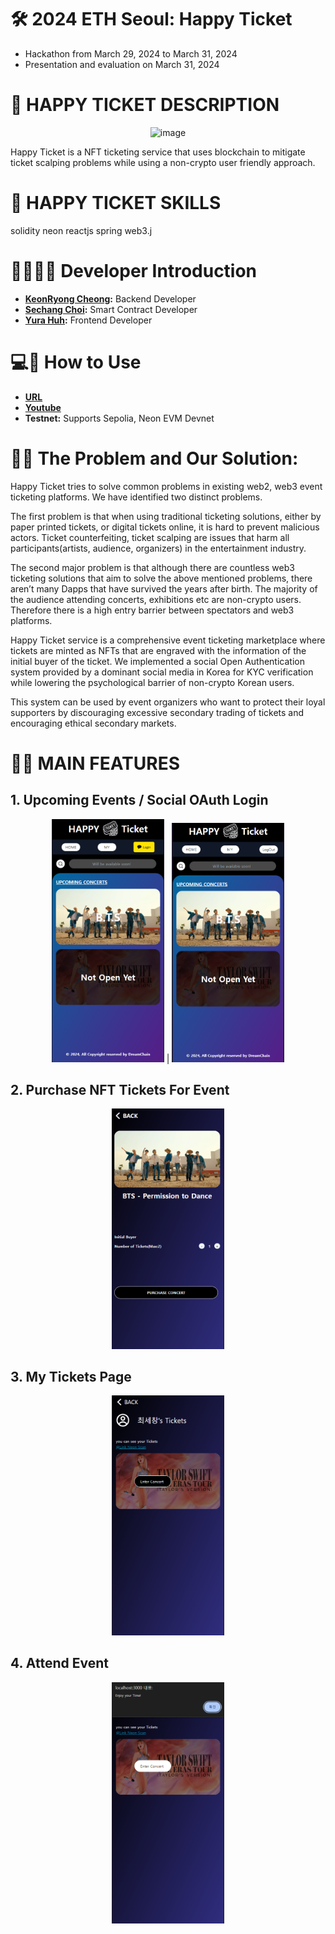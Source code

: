 # 🛠 2024 ETH Seoul: Happy Ticket

- Hackathon from March 29, 2024 to March 31, 2024
- Presentation and evaluation on March 31, 2024

# 🎪 HAPPY TICKET DESCRIPTION

<p align="center">
<img width="600" alt="image" src="https://github.com/2024-ETH-SEOUL-HAPPYTICKETS/HappyTicket/assets/95029317/dd17b272-a54a-4007-a3c0-6052d3f7ef06">
</p>

Happy Ticket is a NFT ticketing service that uses blockchain to mitigate ticket scalping problems while using a non-crypto user friendly approach.

# 🎪 HAPPY TICKET SKILLS

solidity
neon
reactjs
spring
web3.j

# 👩‍💻👨‍💻 Developer Introduction

- **[KeonRyong Cheong](https://github.com/GRyu1):** Backend Developer
- **[Sechang Choi](https://github.com/sepang2):** Smart Contract Developer
- **[Yura Huh](https://github.com/yurright):** Frontend Developer

# 💻📱 How to Use

- **[URL](https://happy-ticket.vercel.app)**
- **[Youtube](https://www.youtube.com/watch?v=Ra2wWcSK-SU)**
- **Testnet:** Supports Sepolia, Neon EVM Devnet

# 🔐💎 The Problem and Our Solution:

Happy Ticket tries to solve common problems in existing web2, web3 event ticketing platforms. We have identified two distinct problems.

The first problem is that when using traditional ticketing solutions, either by paper printed tickets, or digital tickets online, it is hard to prevent malicious actors. Ticket counterfeiting, ticket scalping are issues that harm all participants(artists, audience, organizers) in the entertainment industry.

The second major problem is that although there are countless web3 ticketing solutions that aim to solve the above mentioned problems, there aren’t many Dapps that have survived the years after birth. The majority of the audience attending concerts, exhibitions etc are non-crypto users. Therefore there is a high entry barrier between spectators and web3 platforms.

Happy Ticket service is a comprehensive event ticketing marketplace where tickets are minted as NFTs that are engraved with the information of the initial buyer of the ticket. We implemented a social Open Authentication system provided by a dominant social media in Korea for KYC verification while lowering the psychological barrier of non-crypto Korean users.

This system can be used by event organizers who want to protect their loyal supporters by discouraging excessive secondary trading of tickets and encouraging ethical secondary markets.

# 🔐💎 MAIN FEATURES

## 1. Upcoming Events / Social OAuth Login

<p align="center">
<img width="180" alt="image" src="https://github.com/yurright/happyTicket/blob/main/image-1.png"> | 
<img width="180" alt="image" src="https://github.com/yurright/happyTicket/blob/main/image-2.png">
</p>

## 2. Purchase NFT Tickets For Event

<p align="center">
<img width="180" alt="image" src="https://github.com/yurright/happyTicket/blob/main/purchase.png">
</p>

## 3. My Tickets Page

<p align="center">
<img width="180" alt="image" src="https://github.com/yurright/happyTicket/blob/main/my-profile.png">
</p>

## 4. Attend Event

<p align="center">
<img width="180" alt="image" src="https://github.com/yurright/happyTicket/blob/main/attend.png">
</p>
